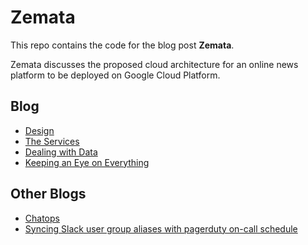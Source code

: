# Zemata

This repo contains the code for the blog post  **Zemata**.

Zemata discusses the proposed cloud architecture for an online news platform to be deployed on Google Cloud Platform. 

## Blog

+ [Design](https://ehienabs.notion.site/DESIGN-9635e5ae1a644fa18e57ba43ae985b17)
+ [The Services](https://ehienabs.notion.site/THE-SERVICES-85144cc64ee14754b5e08e498b5dcf81)
+ [Dealing with Data](https://ehienabs.notion.site/DEALING-WITH-DATA-01a859a910ea426296cf3402f6748766)
+ [Keeping an Eye on Everything](https://ehienabs.notion.site/KEEPING-AN-EYE-ON-EVERYTHING-fb8723c72f7a4ae589c085ff489da9b9)

## Other Blogs

+ [Chatops](https://ehienabs.notion.site/Chatops-a309709ab6634171ab129689dc5ba15d)
+ [Syncing Slack user group aliases with pagerduty on-call schedule](https://www.notion.so/ehienabs/Syncing-Slack-User-groups-Aliases-with-Pagerduty-On-call-Schedule-0b701f98ef7742ea9fb9b6ba8da6f4f0)
